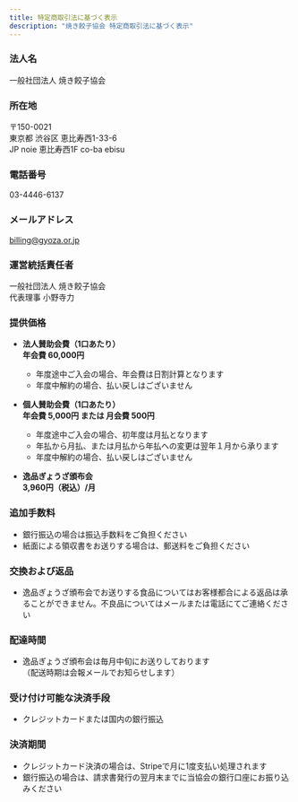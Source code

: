 ```yaml
---
title: 特定商取引法に基づく表示
description: "焼き餃子協会 特定商取引法に基づく表示"
---
```

### 法人名

一般社団法人 焼き餃子協会

### 所在地

〒150-0021  
東京都 渋谷区 恵比寿西1-33-6  
JP noie 恵比寿西1F co-ba ebisu

### 電話番号

03-4446-6137

### メールアドレス

billing@gyoza.or.jp

### 運営統括責任者

一般社団法人 焼き餃子協会  
代表理事 小野寺力

### 提供価格

- **法人賛助会費（1口あたり）<br />年会費 60,000円**
  - 年度途中ご入会の場合、年会費は日割計算となります
  - 年度中解約の場合、払い戻しはございません

- **個人賛助会費（1口あたり）<br />年会費 5,000円 または 月会費 500円**
  - 年度途中ご入会の場合、初年度は月払となります
  - 年払から月払、または月払から年払への変更は翌年１月から承ります
  - 年度中解約の場合、払い戻しはございません

- **逸品ぎょうざ頒布会<br />3,960円（税込）/月**

### 追加手数料

- 銀行振込の場合は振込手数料をご負担ください
- 紙面による領収書をお送りする場合は、郵送料をご負担ください

### 交換および返品

- 逸品ぎょうざ頒布会でお送りする食品についてはお客様都合による返品は承ることができません。不良品についてはメールまたは電話にてご連絡ください

### 配達時間

- 逸品ぎょうざ頒布会は毎月中旬にお送りしております<br />（配送時期は会報メールでお知らせします）

### 受け付け可能な決済手段

- クレジットカードまたは国内の銀行振込

### 決済期間

- クレジットカード決済の場合は、Stripeで月に1度支払い処理されます
- 銀行振込の場合は、請求書発行の翌月末までに当協会の銀行口座にお振り込みください